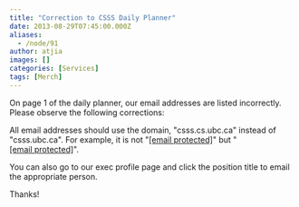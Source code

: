 ```yaml
---
title: "Correction to CSSS Daily Planner"
date: 2013-08-29T07:45:00.000Z
aliases:
  - /node/91
author: atjia
images: []
categories: [Services]
tags: [Merch]
---
```


<div class="field field-name-body field-type-text-with-summary field-label-hidden"><div class="field-items"><div class="field-item even"><p>On page 1 of the daily planner, our email addresses are listed incorrectly.  Please observe the following corrections:</p>
<p>All email addresses should use the domain, &quot;csss.cs.ubc.ca&quot; instead of &quot;csss.ubc.ca&quot;.  For example, it is not &quot;<a href="/cdn-cgi/l/email-protection" class="__cf_email__" data-cfemail="2654454e4749664555555508534445084547">[email&#xA0;protected]</a>&quot; but &quot;<a href="/cdn-cgi/l/email-protection" class="__cf_email__" data-cfemail="cebcada6afa18eadbdbdbde0adbde0bbacade0adaf">[email&#xA0;protected]</a>&quot;.</p>
<p>You can also go to our exec profile page and click the position title to email the appropriate person. </p>
<p>Thanks!</p>
</div></div></div>    <footer>
          </footer>
